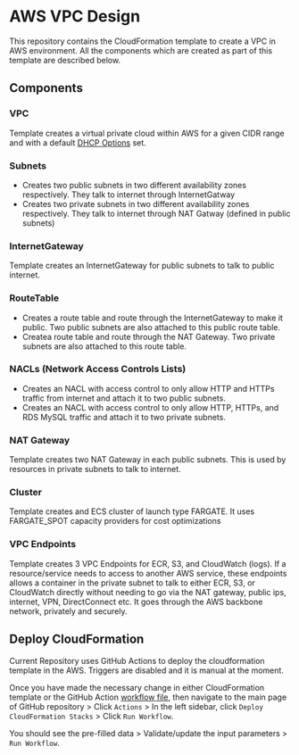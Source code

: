 # AWS VPC Design

This repository contains the CloudFormation template to create a VPC in AWS environment. All the components which are created as part of this template are described below.

## Components

### VPC

Template creates a virtual private cloud within AWS for a given CIDR range and with a default [DHCP Options](https://docs.aws.amazon.com/vpc/latest/userguide/VPC_DHCP_Options.html) set.

### Subnets

- Creates two public subnets in two different availability zones respectively. They talk to internet through InternetGatway
- Creates two private subnets in two different availability zones respectively. They talk to internet through NAT Gatway (defined in public subnets)

### InternetGateway

Template creates an InternetGateway for public subnets to talk to public internet.

### RouteTable

- Creates a route table and route through the InternetGateway to make it public. Two public subnets are also attached to this public route table.
- Createa route table and route through the NAT Gateway. Two private subnets are also attached to this route table.

### NACLs (Network Access Controls Lists)

- Creates an NACL with access control to only allow HTTP and HTTPs traffic from internet and attach it to two public subnets.
- Creates an NACL with access control to only allow HTTP, HTTPs, and RDS MySQL traffic and attach it to two private subnets.

### NAT Gateway

Template creates two NAT Gateway in each public subnets. This is used by resources in private subnets to talk to internet.

### Cluster

Template creates and ECS cluster of launch type FARGATE. It uses FARGATE_SPOT capacity providers for cost optimizations

### VPC Endpoints

Template creates 3 VPC Endpoints for ECR, S3, and CloudWatch (logs). If a resource/service needs to access to another AWS service, these endpoints allows a container in the private subnet to talk to either ECR, S3, or CloudWatch directly without needing to go via the NAT gateway, public ips, internet, VPN, DirectConnect etc. It goes through the AWS backbone network, privately and securely.

## Deploy CloudFormation

Current Repository uses GitHub Actions to deploy the cloudformation template in the AWS. Triggers are disabled and it is manual at the moment.

Once you have made the necessary change in either CloudFormation template or the GitHub Action [workflow file](https://github.com/ashish246/aws-vpc-design/blob/main/.github/workflows/main.yml), then navigate to the main page of GitHub repository > Click `Actions` > In the left sidebar, click `Deploy CloudFormation Stacks` > Click `Run Workflow`.

You should see the pre-filled data > Validate/update the input parameters > `Run Workflow`.
